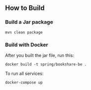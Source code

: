 ## How to Build

### Build a Jar package

```console
mvn clean package
```

### Build with Docker

After you built the jar file, run this:

```console
docker build -t spring/bookshare-be .
```

To run all services:

```console
docker-compose up
```
